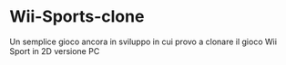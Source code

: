 # Wii-Sports-clone
Un semplice gioco ancora in sviluppo in cui provo a clonare il gioco Wii Sport in 2D versione PC
